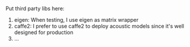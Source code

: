 Put third party libs here:

1. eigen: When testing, I use eigen as matrix wrapper
2. caffe2: I prefer to use caffe2 to deploy acoustic models since it's well designed for production
3. ...